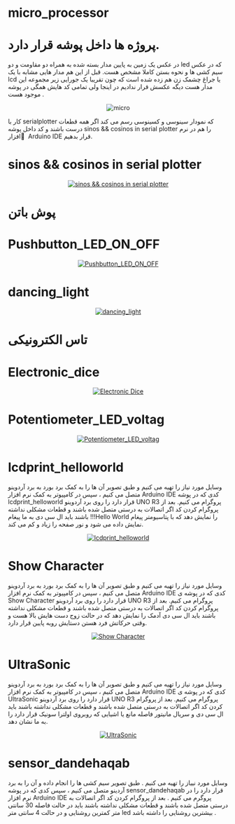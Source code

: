 # micro_processor        
# پروژه ها داخل پوشه قرار دارد.

 در عکس یک زمین به پایین مدار بسته شده به همراه دو مقاومت و دو led که در عکس سیم کشی ها و نحوه بستن کاملا مشخص هست. قبل از این هم مدار هایی مشابه با یک lcd یا جراغ چشمک زن هم زده شده است که چون تقریبا یک جورایی زیر مجموعه این مدار هست دیگه عکسش قرار ندادیم در اینجا ولی تمامی کد هایش همگی در پوشه موجود هست .
<p align="center">
    <img src="https://github.com/rezazabihi/micro_processor/blob/main/micro_processor/Untitled%20Sketch%202_bb.jpg" alt="micro"  title="rezazabihi">
</p>

 کار با serialplotter  که نمودار سینوسی و کسینوسی رسم می کند اگر همه قطعات درست باشند و کد داخل پوشه sinos && cosinos in serial plotter را هم در نرم افزار َ Arduino IDE قرار بدهیم.
# sinos && cosinos in serial plotter


<p align="center">
    <a href="https://raw.githubusercontent.com/rezazabihi/MicroProcessor/main/Photo/sinos && cosinos in serial plotter.jpeg" target="_blank">
        <img src="https://raw.githubusercontent.com/mohsenkmt/MicroProcessor/main/Photo/5_Sin_Cos1.jpeg" alt="sinos && cosinos in serial plotter" title="rezazabihi" style="border: none;">
    </a>
</p>

#  پوش باتن 
# Pushbutton_LED_ON_OFF

<p align="center">
    <a href="https://raw.githubusercontent.com/rezazabihi/MicroProcessor/main/Photo/Pushbutton_LED_ON_OFF.jpeg" target="_blank">
        <img src="https://raw.githubusercontent.com/mohsenkmt/MicroProcessor/main/Photo/6_Pushbutton_LED_ON_OFF.jpeg" alt="Pushbutton_LED_ON_OFF" title="rezazabihi" style="border: none;">
    </a>
</p>

# dancing_light

<p align="center">
    <a href="https://raw.githubusercontent.com/rezazabihi/MicroProcessor/main/Photo/dancing_light.jpeg" target="_blank">
        <img src="https://raw.githubusercontent.com/mohsenkmt/MicroProcessor/main/Photo/7_danclight.jpeg" alt="dancing_light" title="rezazabihi" style="border: none;">
    </a>
</p>

# تاس الکترونیکی 
# Electronic_dice

<p align="center">
    <a href="https://raw.githubusercontent.com/rezazabihi/MicroProcessor/main/Photo/Electronic_dice.jpeg" target="_blank">
        <img src="https://raw.githubusercontent.com/mohsenkmt/MicroProcessor/main/Photo/8_Electronic_dice.jpeg" alt="Electronic Dice" title="rezazabihi" style="border: none;">
    </a>
</p>

# Potentiometer_LED_voltag

<p align="center">
    <a href="https://raw.githubusercontent.com/rezazabihi/MicroProcessor/main/Photo/Potentiometer_LED_voltag.jpeg" target="_blank">
        <img src="https://raw.githubusercontent.com/mohsenkmt/MicroProcessor/main/Photo/9_Potentiometer_LED.jpg" alt="Potentiometer_LED_voltag" title="rezazabihi" style="border: none;">
    </a>
</p>


# lcdprint_helloworld

 وسایل مورد نیاز را تهیه می کنیم و طبق تصویر آن ها را به کمک برد بورد به برد آردوینو متصل می کنیم ، سپس در کامپیوتر به کمک نرم افزار Arduino IDE کدی که در پوشه lcdprint_helloworld  قرار دارد را روی برد آردوینو UNO R3 پروگرام می کنیم. بعد از پروگرام کردن کد اگر اتصالات به درستی متصل شده باشند و قطعات مشکلی نداشته باشند باید ال سی دی به ما پیغام !!!Hello World را نمایش دهد که با پتاسیومتر پیغام نمایش داده می شود و نور صفحه را زیاد و کم می کند.
<p align="center">
    <a href="https://raw.githubusercontent.com/rezazabihi/MicroProcessor/main/Photo/lcdprint_helloworld.jpeg" target="_blank">
        <img src="https://raw.githubusercontent.com/mohsenkmt/MicroProcessor/main/Photo/12LCDprinthello.jpeg" alt="lcdprint_helloworld" title="rezazabihi" style="border: none;">
    </a>
</p>

# Show Character

 وسایل مورد نیاز را تهیه می کنیم و طبق تصویر آن ها را به کمک برد بورد به برد آردوینو متصل می کنیم ، سپس در کامپیوتر به کمک نرم افزار Arduino IDE کدی که در پوشه ی Show Character قرار دارد را روی برد آردوینو UNO R3 پروگرام می کنیم. بعد از پروگرام کردن کد اگر اتصالات به درستی متصل شده باشند و قطعات مشکلی نداشته باشند باید ال سی دی آدمک  را نمایش دهد که در حالت زوج دست هایش بالا هست و وقتی حرکاتش فرد هستن دستایش روبه پایین قرار دارد.
<p align="center">
    <a href="https://raw.githubusercontent.com/rezazabihi/MicroProcessor/main/Photo/Show Character.jpeg" target="_blank">
        <img src="https://raw.githubusercontent.com/mohsenkmt/MicroProcessor/main/Photo/13_LCD_Show_Character.png" alt="Show Character" title="rezazabihi" style="border: none;">
    </a>
</p>

# UltraSonic

وسایل مورد نیاز را تهیه می کنیم و طبق تصویر آن ها را به کمک برد بورد به برد آردوینو متصل می کنیم ، سپس در کامپیوتر به کمک نرم افزار Arduino IDE کدی که در پوشه ی   UltraSonic قرار دارد را روی برد آردوینو UNO R3 پروگرام می کنیم. بعد از پروگرام کردن کد اگر اتصالات به درستی متصل شده باشند و قطعات مشکلی نداشته باشند باید ال سی دی و سریال مانیتور فاصله مانع یا اشیایی که روبروی اولترا سونیک قرار دارد را به ما نشان دهد.
<p align="center">
    <a href="https://raw.githubusercontent.com/rezazabihi/MicroProcessor/main/Photo/UltraSonic.jpeg" target="_blank">
        <img src="https://raw.githubusercontent.com/mohsenkmt/MicroProcessor/main/Photo/14UltraSonic.jpeg" alt="UltraSonic" title="rezazabihi" style="border: none;">
    </a>
</p>

# sensor_dandehaqab
وسایل مورد نییاز را تهیه می کنیم . طبق تصویر سیم کشی ها را انجام داده و آن را به برد آردینو متصل می کنیم ، سپس کدی که در پوشه  sensor_dandehaqab قرار دارد را در نرم افزار  Arduino IDE پروگرم می کنیم . بعد از پروگرام کردن کد اگر اتصالات به درستی متصل شده باشند و قطعات مشکلی نداشته باشند باید در حالت فاصله 30 سانتی متر کمترین روشنایی و در حالت 4 سانتی متر led بیشترین روشنایی را داشته باشد .

